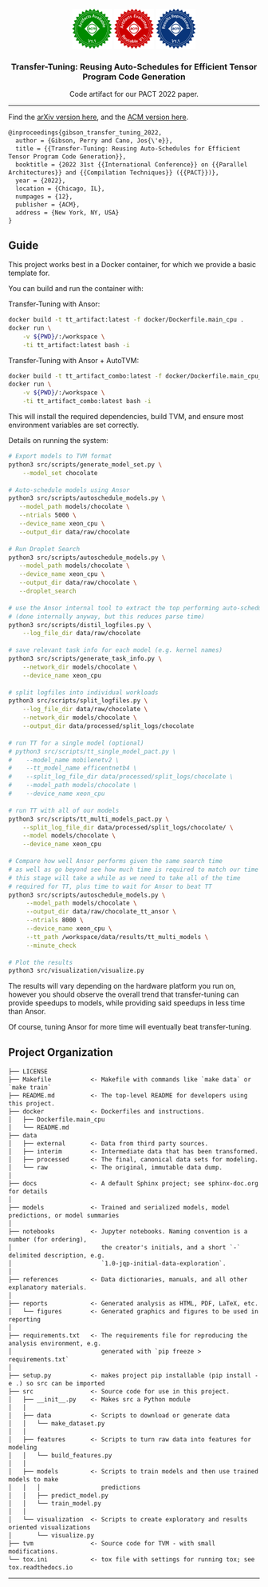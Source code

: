 <br />
<div align="center">
    <img src="./docs/acm_available_1.1.png" alt="acm available" width="80" height="80">
    <img src="./docs/artifacts_evaluated_reusable_v1_1.png" alt="acm evaluated and reusable" width="80" height="80">
    <img src="./docs/results_reproduced_v1_1.png" alt="acm results reproduced" width="80" height="80">

  <h3 align="center">Transfer-Tuning: Reusing Auto-Schedules for Efficient Tensor Program Code Generation</h3>

  <p align="center">
    Code artifact for our PACT 2022 paper.
    <br />
  </p>
</div>

------------

Find the [arXiv version here](https://arxiv.org/abs/2201.05587), and the [ACM version here](https://dl.acm.org/doi/10.1145/3559009.3569682).


```
@inproceedings{gibson_transfer_tuning_2022,
  author = {Gibson, Perry and Cano, Jos{\'e}},
  title = {{Transfer-Tuning: Reusing Auto-Schedules for Efficient Tensor Program Code Generation}},
  booktitle = {2022 31st {{International Conference}} on {{Parallel Architectures}} and {{Compilation Techniques}} ({{PACT}})},
  year = {2022},
  location = {Chicago, IL},
  numpages = {12},
  publisher = {ACM},
  address = {New York, NY, USA}
}
```


Guide
------------

This project works best in a Docker container, for which we provide a basic template for.

You can build and run the container with:

Transfer-Tuning with Ansor:
``` sh
docker build -t tt_artifact:latest -f docker/Dockerfile.main_cpu .
docker run \
    -v ${PWD}/:/workspace \
    -ti tt_artifact:latest bash -i
```

Transfer-Tuning with Ansor + AutoTVM:
``` sh
docker build -t tt_artifact_combo:latest -f docker/Dockerfile.main_cpu_combo .
docker run \
    -v ${PWD}/:/workspace \
    -ti tt_artifact_combo:latest bash -i
```

This will install the required dependencies, build TVM, and ensure most environment variables are set correctly.

Details on running the system:

``` sh
# Export models to TVM format
python3 src/scripts/generate_model_set.py \
    --model_set chocolate

# Auto-schedule models using Ansor
python3 src/scripts/autoschedule_models.py \
   --model_path models/chocolate \
   --ntrials 5000 \
   --device_name xeon_cpu \
   --output_dir data/raw/chocolate

# Run Droplet Search
python3 src/scripts/autoschedule_models.py \
   --model_path models/chocolate \
   --device_name xeon_cpu \
   --output_dir data/raw/chocolate \
   --droplet_search

# use the Ansor internal tool to extract the top performing auto-schedules
# (done internally anyway, but this reduces parse time)
python3 src/scripts/distil_logfiles.py \
    --log_file_dir data/raw/chocolate

# save relevant task info for each model (e.g. kernel names)
python3 src/scripts/generate_task_info.py \
    --network_dir models/chocolate \
    --device_name xeon_cpu

# split logfiles into individual workloads
python3 src/scripts/split_logfiles.py \
    --log_file_dir data/raw/chocolate \
    --network_dir models/chocolate \
    --output_dir data/processed/split_logs/chocolate

# run TT for a single model (optional)
# python3 src/scripts/tt_single_model_pact.py \
#    --model_name mobilenetv2 \
#    --tt_model_name efficentnetb4 \
#    --split_log_file_dir data/processed/split_logs/chocolate \
#    --model_path models/chocolate \
#    --device_name xeon_cpu

# run TT with all of our models
python3 src/scripts/tt_multi_models_pact.py \
    --split_log_file_dir data/processed/split_logs/chocolate/ \
    --model models/chocolate \
    --device_name xeon_cpu

# Compare how well Ansor performs given the same search time
# as well as go beyond see how much time is required to match our time
# this stage will take a while as we need to take all of the time
# required for TT, plus time to wait for Ansor to beat TT
python3 src/scripts/autoschedule_models.py \
     --model_path models/chocolate \
     --output_dir data/raw/chocolate_tt_ansor \
     --ntrials 8000 \
     --device_name xeon_cpu \
     --tt_path /workspace/data/results/tt_multi_models \
     --minute_check

# Plot the results
python3 src/visualization/visualize.py
```

The results will vary depending on the hardware platform you run on, however you should observe the overall trend that transfer-tuning can provide speedups to models, while providing said speedups in less time than Ansor.

Of course, tuning Ansor for more time will eventually beat transfer-tuning.

Project Organization
------------

    ├── LICENSE
    ├── Makefile           <- Makefile with commands like `make data` or `make train`
    ├── README.md          <- The top-level README for developers using this project.
    ├── docker             <- Dockerfiles and instructions.
    │   ├── Dockerfile.main_cpu
    │   └── README.md
    ├── data
    │   ├── external       <- Data from third party sources.
    │   ├── interim        <- Intermediate data that has been transformed.
    │   ├── processed      <- The final, canonical data sets for modeling.
    │   └── raw            <- The original, immutable data dump.
    │
    ├── docs               <- A default Sphinx project; see sphinx-doc.org for details
    │
    ├── models             <- Trained and serialized models, model predictions, or model summaries
    │
    ├── notebooks          <- Jupyter notebooks. Naming convention is a number (for ordering),
    │                         the creator's initials, and a short `-` delimited description, e.g.
    │                         `1.0-jqp-initial-data-exploration`.
    │
    ├── references         <- Data dictionaries, manuals, and all other explanatory materials.
    │
    ├── reports            <- Generated analysis as HTML, PDF, LaTeX, etc.
    │   └── figures        <- Generated graphics and figures to be used in reporting
    │
    ├── requirements.txt   <- The requirements file for reproducing the analysis environment, e.g.
    │                         generated with `pip freeze > requirements.txt`
    │
    ├── setup.py           <- makes project pip installable (pip install -e .) so src can be imported
    ├── src                <- Source code for use in this project.
    │   ├── __init__.py    <- Makes src a Python module
    │   │
    │   ├── data           <- Scripts to download or generate data
    │   │   └── make_dataset.py
    │   │
    │   ├── features       <- Scripts to turn raw data into features for modeling
    │   │   └── build_features.py
    │   │
    │   ├── models         <- Scripts to train models and then use trained models to make
    │   │   │                 predictions
    │   │   ├── predict_model.py
    │   │   └── train_model.py
    │   │
    │   └── visualization  <- Scripts to create exploratory and results oriented visualizations
    │       └── visualize.py
    ├── tvm                <- Source code for TVM - with small modifications.
    └── tox.ini            <- tox file with settings for running tox; see tox.readthedocs.io


--------

